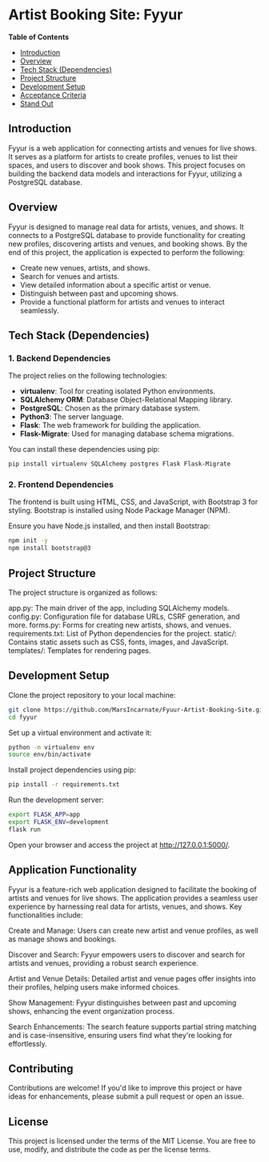# Artist Booking Site: Fyyur

**Table of Contents**
- [Introduction](#introduction)
- [Overview](#overview)
- [Tech Stack (Dependencies)](#tech-stack-dependencies)
- [Project Structure](#project-structure)
- [Development Setup](#development-setup)
- [Acceptance Criteria](#acceptance-criteria)
- [Stand Out](#stand-out)

## Introduction

Fyyur is a web application for connecting artists and venues for live shows. It serves as a platform for artists to create profiles, venues to list their spaces, and users to discover and book shows. This project focuses on building the backend data models and interactions for Fyyur, utilizing a PostgreSQL database.

## Overview

Fyyur is designed to manage real data for artists, venues, and shows. It connects to a PostgreSQL database to provide functionality for creating new profiles, discovering artists and venues, and booking shows. By the end of this project, the application is expected to perform the following:

- Create new venues, artists, and shows.
- Search for venues and artists.
- View detailed information about a specific artist or venue.
- Distinguish between past and upcoming shows.
- Provide a functional platform for artists and venues to interact seamlessly.

## Tech Stack (Dependencies)

### 1. Backend Dependencies
The project relies on the following technologies:
- **virtualenv**: Tool for creating isolated Python environments.
- **SQLAlchemy ORM**: Database Object-Relational Mapping library.
- **PostgreSQL**: Chosen as the primary database system.
- **Python3**: The server language.
- **Flask**: The web framework for building the application.
- **Flask-Migrate**: Used for managing database schema migrations.

You can install these dependencies using pip:
```bash
pip install virtualenv SQLAlchemy postgres Flask Flask-Migrate
```

### 2. Frontend Dependencies
The frontend is built using HTML, CSS, and JavaScript, with Bootstrap 3 for styling. Bootstrap is installed using Node Package Manager (NPM).

Ensure you have Node.js installed, and then install Bootstrap:

```bash
npm init -y
npm install bootstrap@3
```

## Project Structure
The project structure is organized as follows:

app.py: The main driver of the app, including SQLAlchemy models.
config.py: Configuration file for database URLs, CSRF generation, and more.
forms.py: Forms for creating new artists, shows, and venues.
requirements.txt: List of Python dependencies for the project.
static/: Contains static assets such as CSS, fonts, images, and JavaScript.
templates/: Templates for rendering pages.

## Development Setup
Clone the project repository to your local machine:
```bash
git clone https://github.com/MarsIncarnate/Fyuur-Artist-Booking-Site.git
cd fyyur
```
Set up a virtual environment and activate it:
```bash
python -m virtualenv env
source env/bin/activate
```

Install project dependencies using pip:
```bash
pip install -r requirements.txt
```

Run the development server:
```bash
export FLASK_APP=app
export FLASK_ENV=development
flask run
```

Open your browser and access the project at http://127.0.0.1:5000/.

## Application Functionality
Fyyur is a feature-rich web application designed to facilitate the booking of artists and venues for live shows. The application provides a seamless user experience by harnessing real data for artists, venues, and shows. Key functionalities include:

Create and Manage: Users can create new artist and venue profiles, as well as manage shows and bookings.

Discover and Search: Fyyur empowers users to discover and search for artists and venues, providing a robust search experience.

Artist and Venue Details: Detailed artist and venue pages offer insights into their profiles, helping users make informed choices.

Show Management: Fyyur distinguishes between past and upcoming shows, enhancing the event organization process.

Search Enhancements: The search feature supports partial string matching and is case-insensitive, ensuring users find what they're looking for effortlessly.

## Contributing
Contributions are welcome! If you'd like to improve this project or have ideas for enhancements, please submit a pull request or open an issue.

## License
This project is licensed under the terms of the MIT License. You are free to use, modify, and distribute the code as per the license terms.




